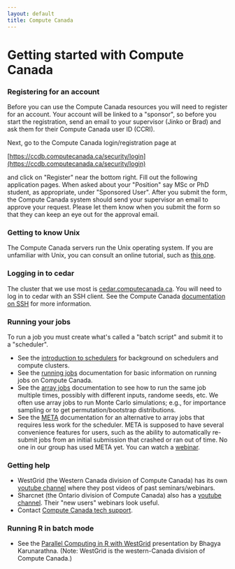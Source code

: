 ```yaml
---
layout: default
title: Compute Canada
---
```


# Getting started with Compute Canada

### Registering for an account

Before you can use the Compute Canada resources you will need to register for an account. Your account will be linked to a "sponsor", 
so before you start the registration, send an email to your supervisor (Jinko or Brad) and ask them for their Compute Canada
user ID (CCRI).

Next, go to the Compute Canada login/registration page at

[https://ccdb.computecanada.ca/security/login](https://ccdb.computecanada.ca/security/login)

and click on "Register" near the bottom right. Fill out the following application pages. When asked about your "Position" say MSc or PhD 
student, as appropriate, under "Sponsored User". After you submit the form, the Compute Canada system should send your supervisor
an email to approve your request. Please let them know when you submit the form so that they can keep an eye out for the approval email.

### Getting to know Unix

The Compute Canada servers run the Unix operating system. If you are unfamiliar with Unix, you can consult an online tutorial, such as [this one](https://www.cs.sfu.ca/~ggbaker/reference/unix/).

### Logging in to cedar

The cluster that we use most is [cedar.computecanada.ca](https://docs.computecanada.ca/wiki/Cedar). You will need to log in to cedar
with an SSH client. See the Compute Canada [documentation on SSH](https://docs.computecanada.ca/wiki/SSH) for more information.

### Running your jobs

To run a job you must create what's called a "batch script" and submit it to a "scheduler". 

* See the [introduction to schedulers](https://docs.computecanada.ca/wiki/What_is_a_scheduler%3F) for background on schedulers and compute clusters.
* See the [running jobs](https://docs.computecanada.ca/wiki/Running_jobs) documentation for basic information on running jobs on Compute Canada.
* See the [array jobs](https://docs.computecanada.ca/wiki/Job_arrays) documentation to see how to run the same job multiple times, possibly with different inputs, randome seeds, etc. We often use array jobs to run Monte Carlo simulations; e.g., for importance sampling or to get permutation/bootstrap distributions.
* See the [META](https://docs.computecanada.ca/wiki/META_package_for_serial_farming) documentation for an alternative to array jobs that requires less work for the scheduler. META is supposed to have several convenience features for users, such as the ability to automatically re-submit jobs from an initial submission that crashed or ran out of time. No one in our group has used META yet. You can watch a [webinar](https://www.youtube.com/watch?v=GcYbaPClwGE).  

### Getting help

* WestGrid (the Western Canada division of Compute Canada) has its own [youtube channel](https://www.youtube.com/user/WGSeminarSeries) where they post videos of past seminars/webinars.
* Sharcnet (the Ontario division of Compute Canada) also has a [youtube channel](https://www.youtube.com/channel/UCCRmb5_GMWT2hSlALHlwIMg). Their "new users" webinars look useful.
* Contact [Compute Canada tech support](https://docs.computecanada.ca/wiki/Technical_support).

### Running R in batch mode

* See the [Parallel Computing in R with WestGrid](https://www.sfu.ca/content/dam/sfu/stat/documents/Statgen/ParallelComputing_inR_CC.pdf)
 presentation by Bhagya Karunarathna. (Note: WestGrid is the western-Canada division of Compute Canada.)

